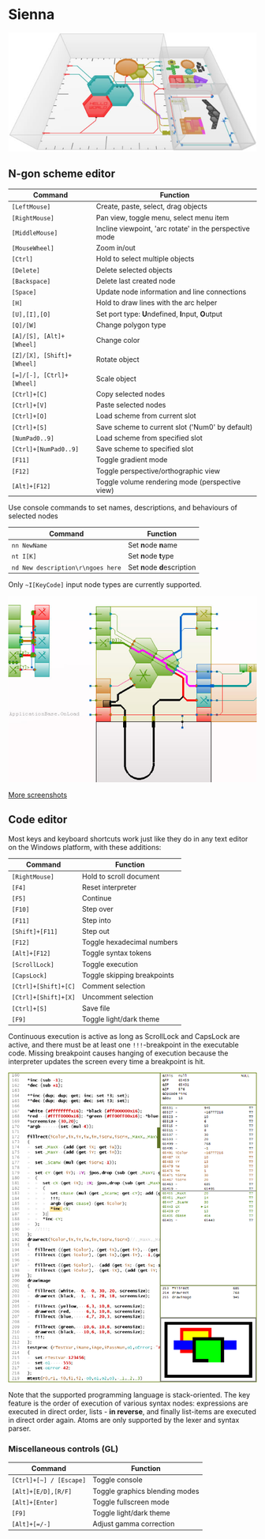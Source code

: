 # Sienna

![](docs/screenshots/Scr00.jpg)

## N-gon scheme editor

| Command                   | Function                                         |
| ---                       |  ---                                             |
|`[LeftMouse]`              |  Create, paste, select, drag objects             |
|`[RightMouse]`             |  Pan view, toggle menu, select menu item         |
|`[MiddleMouse]`            |  Incline viewpoint, 'arc rotate' in the perspective mode |
|`[MouseWheel]`             |  Zoom in/out                                     |
|`[Ctrl]`                   |  Hold to select multiple objects                 |
|`[Delete]`                 |  Delete selected objects                         |
|`[Backspace]`              |  Delete last created node                        |
|`[Space]`                  |  Update node information and line connections    |
|`[H]`                      |  Hold to draw lines with the arc helper          |
|`[U],[I],[O]`              |  Set port type: **U**ndefined, **I**nput, **O**utput |
|`[Q]/[W]`                  |  Change polygon type                             |
|`[A]/[S], [Alt]+[Wheel]`   |  Change color                                    |
|`[Z]/[X], [Shift]+[Wheel]` |  Rotate object                                   |
|`[=]/[-], [Ctrl]+[Wheel]`  |  Scale object                                    |
|`[Ctrl]+[C]`               |  Copy selected nodes                             |
|`[Ctrl]+[V]`               |  Paste selected nodes                            |
|`[Ctrl]+[O]`               |  Load scheme from current slot                   |
|`[Ctrl]+[S]`               |  Save scheme to current slot ('Num0' by default) |
|`[NumPad0..9]`             |  Load scheme from specified slot                 |
|`[Ctrl]+[NumPad0..9]`      |  Save scheme to specified slot                   |
|`[F11]`                    |  Toggle gradient mode                            |
|`[F12]`                    |  Toggle perspective/orthographic view            |
|`[Alt]+[F12]`              |  Toggle volume rendering mode (perspective view) |

Use console commands to set names, descriptions, and behaviours of selected nodes

| Command                           | Function                         |
| ---                               | ---                              |
|`nn NewName`                       |  Set **n**ode **n**ame           |
|`nt I[K]`                          |  Set **n**ode **t**ype           |
|`nd New description\r\ngoes here`  |  Set **n**ode **d**escription    |

Only `~I[KeyCode]` input node types are currently supported.

![](docs/screenshots/Scr17.jpg)

[More screenshots](docs/ngsf.md)


## Code editor

Most keys and keyboard shortcuts work just like they do in any text editor on the Windows platform,
with these additions:

| Command                   | Function                                         |
| ---                       |  ---                                             |
|`[RightMouse]`             |  Hold to scroll document                         |
|`[F4]`                     |  Reset interpreter                               |
|`[F5]`                     |  Continue                                        |
|`[F10]`                    |  Step over                                       |
|`[F11]`                    |  Step into                                       |
|`[Shift]+[F11]`            |  Step out                                        |
|`[F12]`                    |  Toggle hexadecimal numbers                      |
|`[Alt]+[F12]`              |  Toggle syntax tokens                            |
|`[ScrollLock]`             |  Toggle execution                                |
|`[CapsLock]`               |  Toggle skipping breakpoints                     |
|`[Ctrl]+[Shift]+[C]`       |  Comment selection                               |
|`[Ctrl]+[Shift]+[X]`       |  Uncomment selection                             |
|`[Ctrl]+[S]`               |  Save file                                       |
|`[F9]`                     |  Toggle light/dark theme                         |

Continuous execution is active as long as ScrollLock and CapsLock are active, and there
must be at least one `!!!`-breakpoint in the executable code. Missing breakpoint causes
hanging of execution because the interpreter updates the screen every time a breakpoint
is hit.

![](docs/screenshots/ed01.gif)

Note that the supported programming language is stack-oriented. The key feature is
the order of execution of various syntax nodes: expressions are executed in direct order,
lists - **in reverse**, and finally list-items are executed in direct order again.
Atoms are only supported by the lexer and syntax parser.

### Miscellaneous controls (GL)

| Command                   | Function                                         |
| ---                       |  ---                                             |
|`[Ctrl]+[~] / [Escape]`    |  Toggle console                                  |
|`[Alt]+[E/D],[R/F]`        |  Toggle graphics blending modes                  |
|`[Alt]+[Enter]`            |  Toggle fullscreen mode                          |
|`[F9]`                     |  Toggle light/dark theme                         |
|`[Alt]+[=/-]`              |  Adjust gamma correction                         |

